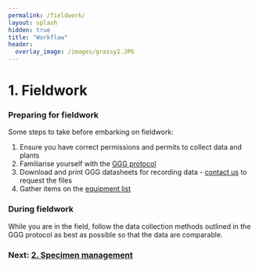```yaml
---
permalink: /fieldwork/
layout: splash
hidden: true
title: "Workflow"
header:
  overlay_image: /images/grassy2.JPG
---
```


# 1. Fieldwork

### Preparing for fieldwork
Some steps to take before embarking on fieldwork: 

1. Ensure you have correct permissions and permits to collect data and plants
2. Familiarise yourself with the [GGG protocol](https://protocolexchange.researchsquare.com/article/pex-1905/v1)
3. Download and print GGG datasheets for recording data - [contact us](/contact/) to request the files
4. Gather items on the [equipment list](/protocol_pages/equipment/)

### During fieldwork

While you are in the field, follow the data collection methods outlined in the GGG protocol as best as possible so that the data are comparable.


### Next: [2. Specimen management](/collections/)
